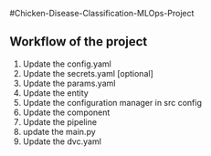 #Chicken-Disease-Classification-MLOps-Project

## Workflow of the project

1. Update the config.yaml
2. Update the secrets.yaml [optional]
3. Update the params.yaml
4. Update the entity
5. Update the configuration manager in src config
6. Update the component
7. Update the pipeline
8. update the main.py
9. Update the dvc.yaml
